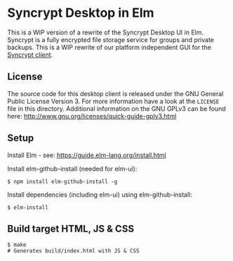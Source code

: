 # Syncrypt Desktop in Elm

This is a WIP version of a rewrite of the Syncrypt Desktop UI in Elm.
Syncrypt is a fully encrypted file storage service for groups and private
backups. This is a WIP rewrite of our platform independent GUI for the [Syncrypt
client](https://github.com/syncrypt/client).

## License

The source code for this desktop client is released under the GNU General Public
License Version 3. For more information have a look at the `LICENSE` file in this
directory. Additional information on the GNU GPLv3 can be found here:
http://www.gnu.org/licenses/quick-guide-gplv3.html

## Setup

Install Elm - see: https://guide.elm-lang.org/install.html

Install elm-github-install (needed for elm-ui):

    $ npm install elm-github-install -g

Install dependencies (including elm-ui) using elm-github-install:

    $ elm-install


## Build target HTML, JS & CSS
    $ make
    # Generates build/index.html with JS & CSS
